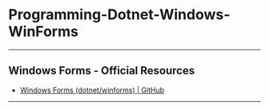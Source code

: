 # Programming-Dotnet-Windows-WinForms

---

## Windows Forms - Official Resources

- [Windows Forms (dotnet/winforms) | GitHub](https://github.com/dotnet/winforms)

---
